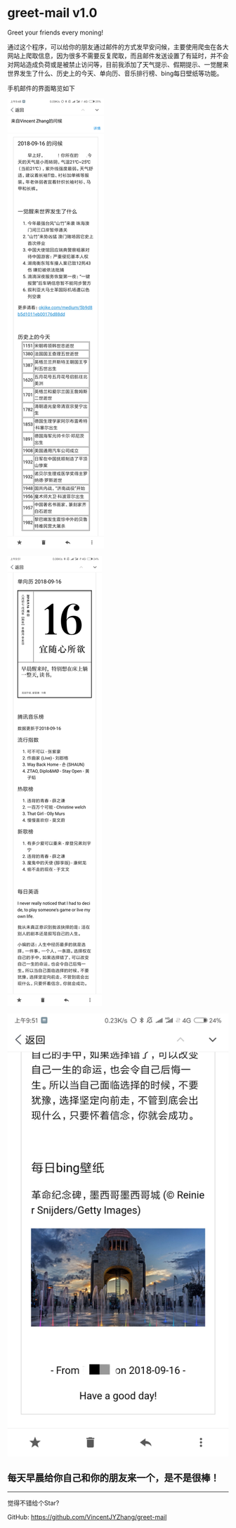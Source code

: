 # greet-mail v1.0
Greet your friends every moning!


通过这个程序，可以给你的朋友通过邮件的方式发早安问候，主要使用爬虫在各大网站上爬取信息，因为很多不需要反复爬取，而且邮件发送设置了有延时，并不会对网站造成负荷或是被禁止访问等，目前我添加了天气提示、假期提示、一觉醒来世界发生了什么、历史上的今天、单向历、音乐排行榜、bing每日壁纸等功能。

手机邮件的界面略览如下


![邮件界面1](./demo1.png)

![邮件界面2](./demo2.png)

![邮件界面3](./demo3.png)


## 每天早晨给你自己和你的朋友来一个，是不是很棒！

---

觉得不错给个Star? 

GitHub: https://github.com/VincentJYZhang/greet-mail

